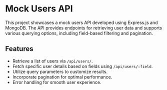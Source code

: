 # Mock Users API

This project showcases a mock users API developed using Express.js and MongoDB. The API provides endpoints for retrieving user data and supports various querying options, including field-based filtering and pagination.

## Features

- Retrieve a list of users via `/api/users/`.
- Fetch specific user details based on fields using `/api/users/:field`.
- Utilize query parameters to customize results.
- Incorporate pagination for optimal performance.
- Error handling for smooth user experience.